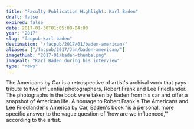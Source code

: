 ```yaml
---
title: "Faculty Publication Highlight: Karl Baden"
draft: false
expired: false
date: 2017-01-30T01:05:00-04:00
year: "2017"
slug: "facpub-karl-baden"
destination: "/facpub/2017/01/baden-american/"
aliases: ["/facpub/2017/Jan/baden-american/"]
imagethumb: "2017-01/baden-thumbs.png"
imagealt: "Karl Baden during his interview"
type: "news"
---
```


The Americans by Car is a retrospective of artist's archival work that pays tribute to two influential photographers, Robert Frank and Lee Friedlander. The photographs in the book were taken by Baden from his car and offer a snapshot of American life. A homage to Robert Frank's The Americans and Lee Friedlander's America by Car, Baden's book "is a personal, more specific answer to the vague question of 'how are we influenced,'" according to the artist.
